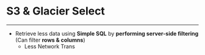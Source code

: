 # S3 & Glacier Select
---

* Retrieve less data using **Simple SQL** by **performing server-side filtering** (Can filter **rows & columns**)
	* Less Network Trans